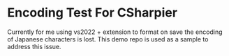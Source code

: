 # Encoding Test For CSharpier

Currently for me using vs2022 + extension to format on save the encoding of Japanese characters is lost.
This demo repo is used as a sample to address this issue.